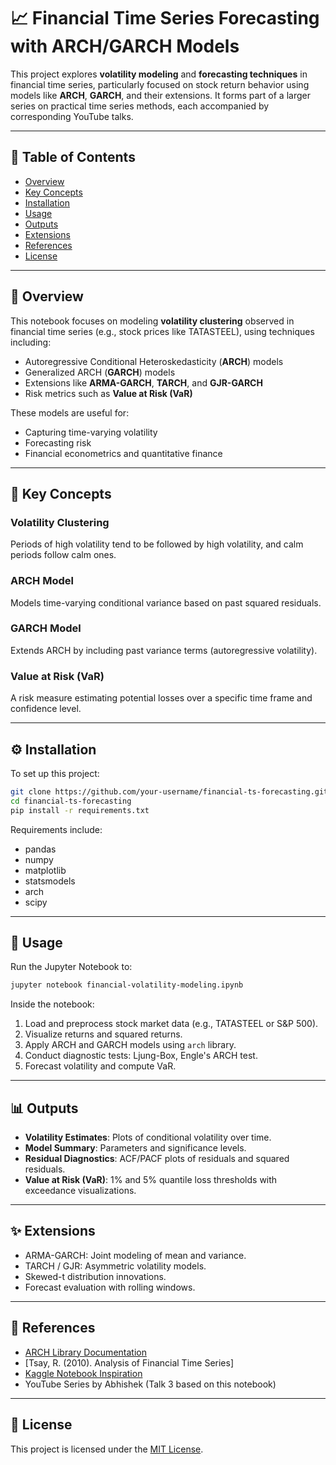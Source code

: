 # 📈 Financial Time Series Forecasting with ARCH/GARCH Models

This project explores **volatility modeling** and **forecasting techniques** in financial time series, particularly focused on stock return behavior using models like **ARCH**, **GARCH**, and their extensions. It forms part of a larger series on practical time series methods, each accompanied by corresponding YouTube talks.

---

## 📃 Table of Contents

* [Overview](#overview)
* [Key Concepts](#key-concepts)
* [Installation](#installation)
* [Usage](#usage)
* [Outputs](#outputs)
* [Extensions](#extensions)
* [References](#references)
* [License](#license)

---

## 🔹 Overview

This notebook focuses on modeling **volatility clustering** observed in financial time series (e.g., stock prices like TATASTEEL), using techniques including:

* Autoregressive Conditional Heteroskedasticity (**ARCH**) models
* Generalized ARCH (**GARCH**) models
* Extensions like **ARMA-GARCH**, **TARCH**, and **GJR-GARCH**
* Risk metrics such as **Value at Risk (VaR)**

These models are useful for:

* Capturing time-varying volatility
* Forecasting risk
* Financial econometrics and quantitative finance

---

## 🧰 Key Concepts

### Volatility Clustering

Periods of high volatility tend to be followed by high volatility, and calm periods follow calm ones.

### ARCH Model

Models time-varying conditional variance based on past squared residuals.

### GARCH Model

Extends ARCH by including past variance terms (autoregressive volatility).

### Value at Risk (VaR)

A risk measure estimating potential losses over a specific time frame and confidence level.

---

## ⚙️ Installation

To set up this project:

```bash
git clone https://github.com/your-username/financial-ts-forecasting.git
cd financial-ts-forecasting
pip install -r requirements.txt
```

Requirements include:

* pandas
* numpy
* matplotlib
* statsmodels
* arch
* scipy

---

## 🔮 Usage

Run the Jupyter Notebook to:

```bash
jupyter notebook financial-volatility-modeling.ipynb
```

Inside the notebook:

1. Load and preprocess stock market data (e.g., TATASTEEL or S\&P 500).
2. Visualize returns and squared returns.
3. Apply ARCH and GARCH models using `arch` library.
4. Conduct diagnostic tests: Ljung-Box, Engle's ARCH test.
5. Forecast volatility and compute VaR.

---

## 📊 Outputs

* **Volatility Estimates**: Plots of conditional volatility over time.
* **Model Summary**: Parameters and significance levels.
* **Residual Diagnostics**: ACF/PACF plots of residuals and squared residuals.
* **Value at Risk (VaR)**: 1% and 5% quantile loss thresholds with exceedance visualizations.

---

## ✨ Extensions

* ARMA-GARCH: Joint modeling of mean and variance.
* TARCH / GJR: Asymmetric volatility models.
* Skewed-t distribution innovations.
* Forecast evaluation with rolling windows.

---

## 📖 References

* [ARCH Library Documentation](https://arch.readthedocs.io/)
* \[Tsay, R. (2010). Analysis of Financial Time Series]
* [Kaggle Notebook Inspiration](https://www.kaggle.com/konradb/ts-2-arma-and-friends)
* YouTube Series by Abhishek (Talk 3 based on this notebook)

---

## 📄 License

This project is licensed under the [MIT License](LICENSE).
